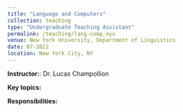 ```yaml
---
title: "Language and Computers"
collection: teaching
type: "Undergraduate Teaching Assistant"
permalink: /teaching/lang-comp_nyu
venue: New York University, Department of Linguistics
date: 07-2022
location: New York City, NY
---
```


<b>Instructor:</b>: Dr. Lucas Champollion

<b>Key topics:</b>

<b>Responsibilities:</b> 
